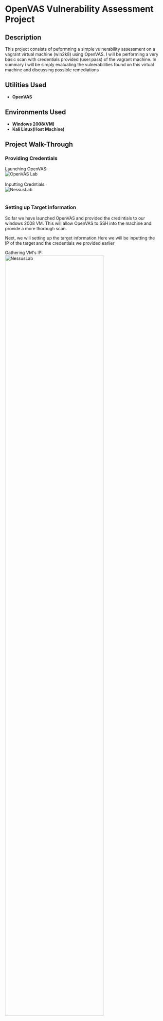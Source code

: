 <h1>OpenVAS Vulnerability Assessment Project</h1>

<h2>Description</h2>
This project consists of peformning a simple vulnerability assessment on a vagrant virtual machine (win2k8) using OpenVAS. I will be performing a very basic scan with credentials provided (user:pass) of the vagrant machine. In summary i will be simply evaluating the vulnerabilities found on this virtual machine and discussing possible remediations
<br />

<h2>Utilities Used</h2>

- <b>OpenVAS</b> 

<h2>Environments Used </h2>

- <b>Windows 2008(VM)</b>
- <b>Kali Linux(Host Machine)</b> 

<h2>Project Walk-Through</h2>

<p align="center">
  
<h3>Providing Credentials</h3>

Launching OpenVAS: <br/>
<img src="https://i.imgur.com/gvvf6x8.png" alt="OpenVAS Lab"/>
<br />
<br />
Inputting Credntials:  <br/>
<img src="https://i.imgur.com/XworRPu.png" alt="NessusLab"/>
<br />
<br />

<h3>Setting up Target information</h3>

So far we have launched OpenVAS and provided the credintials to our windows 2008 VM. This will allow OpenVAS to SSH into the machine and provide a more thorough scan.

Next, we will setting up the target information.Here we will be inputting the IP of the target and the credentials we provided earlier

Gathering VM's IP:  <br/>
<img src="https://i.imgur.com/5eDpn2P.png" width="80%" alt="NessusLab"/>
<br />
<br />
Inputting Credentials and IP:  <br/>
<img src="https://i.imgur.com/beTCs19.png" height="80%" width="80%" alt="NessusLab"/>
<br />
<br />

<h3> Creating Vulnerability Task </h3>
We have now convyed the target IP and provided credientials. Next we must setup a new Vulnerability task with the information we just listed
<br />
<br />

Providing new task details: <br/>
<img src="https://i.imgur.com/Aw1IscQ.png" height="80%" width="80%" alt="NessusLab"/>
<br />
<br />
Creation of Vulnerability Task:  <br/>
<img src="https://i.imgur.com/jtYUV0D.png" height="80%" width="80%" alt="NessusLab"/>
<br />
<br />
<img src="https://i.imgur.com/lGBAICg.png" height="80%" width="80%" alt="NessusLab"/>
<h3> Results Overview</h3>

Looking at the results ....

<br/>
<img src="https://i.imgur.com/rH1dvJS.png" alt="NessusLab"/>
<br />
<br />
<img src="https://i.imgur.com/ckUFrYc.png" alt="NessusLab"/>
<br />
<br />
Performing Windows Updates:  <br/>
<img src="" height="80%" width="80%" alt="NessusLab"/>
<br />
<br />


<h3>Potential remediation</h3>
<br />
<br />
<img src="..." alt="NessusLab"/>
<br />
<br />
<h4>Conclusion</h4>
Overall this was just a very short demonstration of me using Nessus, i hope you learnt something and enjoyed :p 
</p>
